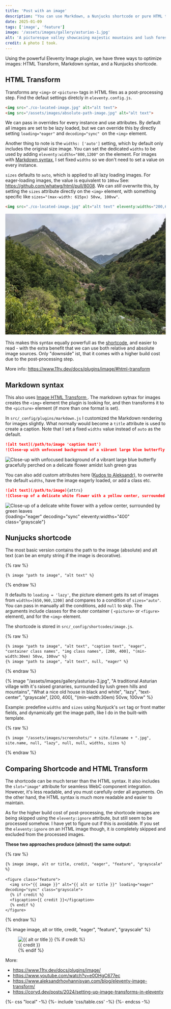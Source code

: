 ```yaml
---
title: 'Post with an image'
description: "You can use Markdown, a Nunjucks shortcode or pure HTML to add images to your posts and pages."
date: 2025-01-09
tags: ['image', 'feature']
image: '/assets/images/gallery/asturias-1.jpg'
alt: 'A picturesque valley showcasing majestic mountains and lush forests, creating a serene and captivating landscape'
credit: A photo I took.
---
```


Using the powerful Eleventy Image plugin, we have three ways to optimize images: HTML Transform, Markdown syntax, and a Nunjucks shortcode.

## HTML Transform

Transforms any `<img>` or `<picture>` tags in HTML files as a post-processing step. Find the defaut settings diretcly in `eleventy.config.js`.

```html
<img src="./co-located-image.jpg" alt="alt text">
<img src="/assets/images/absolute-path-image.jpg" alt="alt text">
```

We can pass in overrides for every instance and use attributes. By default all images are set to be lazy loaded, but we can override this by directly setting `loading="eager"` and `decoding="sync" `on the `<img>` element.

Another thing to note is the  `widths: ['auto']` setting, which by default only includes the original size image. You can set the dedicated `widths` to be used by adding `eleventy:widths="800,1200"` on the element. For images with [Markdown syntax](/blog/post-with-an-image/#markdown-syntax), I set fixed `widths` so we don't need to set a value on every instance.

`sizes` defaults to `auto`, which is applied to all lazy loading images. For eager-loading images, the value is equivalent to `100vw` See: https://github.com/whatwg/html/pull/8008. We can _still_ overwrite this, by setting the `sizes` attribute directly on the `<img>` element, with something specific like `sizes="(max-width: 615px) 50vw, 100vw"`.

```html
<img src="./co-located-image.jpg" alt="alt text" eleventy:widths="200,600" loading="eager" decoding="sync">
```

<img src="./asturias-1.jpg" alt="A picturesque valley showcasing majestic mountains and lush forests, creating a serene and captivating landscape" eleventy:widths="200,600" sizes="(max-width: 615px) 50vw, 100vw" loading="eager" decoding="sync">

This makes this syntax equally powerfull as the [shortcode](/blog/post-with-an-image/#nunjucks-shortcode), and easier to read - with the extra benefit that we can use both relative and absolute image sources.
Only "downside" ist, that it comes with a higher build cost due to the post-processing step.

More info: https://www.11ty.dev/docs/plugins/image/#html-transform

## Markdown syntax

This also uses [Image HTML Transform ](https://www.11ty.dev/docs/plugins/image/#html-transform).
The markdown sytnax for images creates the `<img>` element the plugin is looking for, and then transforms it to the `<picture>` element (if more than one format is set).

In `src/_config/plugins/markdown.js` I customized the Markdown rendering for images slightly. What normally would become a `title` attribute is used to create a caption. Note that I set a fixed `widths` value instead of `auto` as the default.

```markdown
![alt text](/path/to/image 'caption text')
![Close-up with unfocused background of a vibrant large blue butterfly gracefully perched on a delicate flower amidst lush green gras](/assets/images/gallery/asturias-4.jpg) 'I used a portrait lens for this one'
```

![Close-up with unfocused background of a vibrant large blue butterfly gracefully perched on a delicate flower amidst lush green gras](/assets/images/gallery/asturias-4.jpg 'I used a portrait lens for this one')

You can also add custom attributes here ([Kudos to Aleksandr](https://www.aleksandrhovhannisyan.com/blog/eleventy-image-transform/)), to overwrite the default `widths`, have the image eagerly loaded, or add a class etc.

```markdown
![alt text](/path/to/image){attrs}
![Close-up of a delicate white flower with a yellow center, surrounded by green leaves](/assets/images/gallery/asturias-2.jpg){loading="eager" decoding="sync" eleventy:widths="400" class="grayscale"}
```

![Close-up of a delicate white flower with a yellow center, surrounded by green leaves](/assets/images/gallery/asturias-2.jpg){loading="eager" decoding="sync" eleventy:widths="400" class="grayscale"}

## Nunjucks shortcode

The most basic version contains the path to the image (absolute) and alt text (can be an empty string if the image is decorative).

{% raw %}

```jinja2
{% image "path to image", "alt text" %}
```

{% endraw %}

It defaults to `loading = 'lazy'`, the picture element gets its set of images from `widths=[650,960,1200]` and compares to a condition of `sizes="auto"`.
You can pass in manually all the conditions, add `null` to skip. The arguments include classes for the outer container ( `<picture>` or `<figure>` element), and for the `<img>` element.

The shortcode is stored in `src/_config/shortcodes/image.js`.

{% raw %}

```jinja2
{% image "path to image", "alt text", "caption text", "eager", "container class names", "img class names", [200, 400], "(min-width:30em) 50vw, 100vw" %}
{% image "path to image", "alt text", null, "eager" %}
```

{% endraw %}

{% image "/assets/images/gallery/asturias-3.jpg", "A traditional Asturian village with it's raised granaries, surrounded by lush green hills and mountains", "What a nice old house in black and white", "lazy", "text-center", "grayscale", [200, 400], "(min-width:30em) 50vw, 100vw" %}

Example: predefine `widths` and `sizes` using Nunjuck's `set` tag or front matter fields, and dynamically get the image path, like I do in the built-with template.

{% raw %}

```jinja2
{% image "/assets/images/screenshots/" + site.filename + ".jpg", site.name, null, "lazy", null, null, widths, sizes %}
```

{% endraw %}

## Comparing Shortcode and HTML Transform

The shortcode can be much terser than the HTML syntax. It also includes the `slot="image"` attribute for seamless WebC component integration. However, it's less readable, and you must carefully order all arguments. On the other hand, the HTML syntax is much more readable and easier to maintain.

As for the higher build cost of post-processing, the shortcode images are being skipped using the `eleventy:ignore` attribute, but still seem to be processed somehow. I have yet to figure out if this is avoidable. If you set the `eleventy:ignore` on an HTML image though, it _is_ completely skipped and excluded from the processed images.

**These two approaches produce (almost) the same output:**

{% raw %}

```jinja2
{% image image, alt or title, credit, "eager", "feature", "grayscale" %}

<figure class="feature">
  <img src="{{ image }}" alt="{{ alt or title }}" loading="eager" decoding="sync" class="grayscale">
  {% if credit %}
  <figcaption>{{ credit }}</figcaption>
  {% endif %}
</figure>

```

{% endraw %}

{% image image, alt or title, credit, "eager", "feature", "grayscale" %}

<figure class="feature">
  <img src="{{ image }}" alt="{{ alt or title }}" loading="eager" decoding="sync" class="grayscale">
  {% if credit %}
  <figcaption>{{ credit }}</figcaption>
  {% endif %}
</figure>


More:
- https://www.11ty.dev/docs/plugins/image/
- https://www.youtube.com/watch?v=e0OHgC677ec
- https://www.aleksandrhovhannisyan.com/blog/eleventy-image-transform/
- https://coryd.dev/posts/2024/setting-up-image-transforms-in-eleventy

{%- css "local" -%}
  {%- include 'css/table.css' -%}
{%- endcss -%}